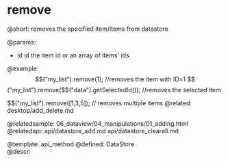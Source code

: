 remove
=============


@short:
	removes the specified item/items from datastore

@params:
- id		id     the item id or an array of items' ids




@example:
$$("my_list").remove(1); //removes the item with ID=1
$$("my_list").remove($$("data").getSelectedId()); //removes the selected item

$$("my_list").remove([1,3,5]); // removes multiple items
@related:
	desktop/add_delete.md
    
@relatedsample:
	06_dataview/04_manipulations/01_adding.html
@relatedapi:
	api/datastore_add.md
	api/datastore_clearall.md


@template:	api_method
@defined:	DataStore	
@descr:


